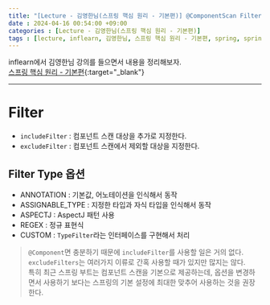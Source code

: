 ```yaml
---
title: "[Lecture - 김영한님(스프링 핵심 원리 - 기본편)] @ComponentScan Filter"
date : 2024-04-16 00:54:00 +09:00
categories : [Lecture - 김영한님(스프링 핵심 원리 - 기본편)]
tags : [lecture, inflearn, 김영한님, 스프링 핵심 원리 - 기본편, spring, spring boot, ComponentScan, Filter]
---
```


inflearn에서 김영한님 강의를 들으면서 내용을 정리해보자.   
[스프링 핵심 원리 - 기본편](https://www.inflearn.com/course/%EC%8A%A4%ED%94%84%EB%A7%81-%ED%95%B5%EC%8B%AC-%EC%9B%90%EB%A6%AC-%EA%B8%B0%EB%B3%B8%ED%8E%B8){:target="_blank"}

---

# Filter
* `includeFilter` : 컴포넌트 스캔 대상을 추가로 지정한다.
* `excludeFilter` : 컴포넌트 스캔에서 제외할 대상을 지정한다.

## Filter Type 옵션
* ANNOTATION : 기본값, 어노테이션을 인식해서 동작
* ASSIGNABLE_TYPE : 지정한 타입과 자식 타입을 인식해서 동작
* ASPECTJ : AspectJ 패턴 사용
* REGEX : 정규 표현식
* CUSTOM : `TypeFilter`라는 인터페이스를 구현해서 처리

> `@Component`면 충분하기 때문에 `includeFilter`를 사용할 일은 거의 없다.   
> `excludeFilters`는 여러가지 이류로 간혹 사용할 때가 있지만 많지는 않다.   
> 특히 최근 스프링 부트는 컴포넌트 스캔을 기본으로 제공하는데, 옵션을 변경하면서 사용하기 보다는 스프링의 기본 설정에 최대한 맞추어 사용하는 것을 권장한다.
